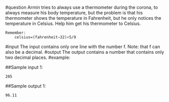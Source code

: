 #question
Armin tries to always use a thermometer during the corona, to always measure his body temperature, but the problem is that his thermometer shows the temperature in Fahrenheit, but he only notices the temperature in Celsius. Help him get his thermometer to Celsius.
```
Remember:
	celsius=(fahrenheit−32)∗5/9
```
#input
The input contains only one line with the number f.
Note: that f can also be a decimal.
#output
The output contains a number that contains only two decimal places.
#example:

##Sample input 1:
```
205
```
##Sample output 1:
```
96.11
```